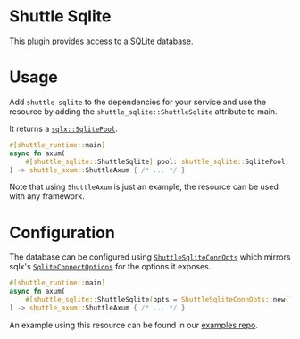 # Shuttle Sqlite

This plugin provides access to a SQLite database.

# Usage
Add `shuttle-sqlite` to the dependencies for your service and use the resource by adding the `shuttle_sqlite::ShuttleSqlite` 
attribute to main.

It returns a [`sqlx::SqlitePool`](https://docs.rs/sqlx/latest/sqlx/type.SqlitePool.html).

```rust
#[shuttle_runtime::main]
async fn axum(
    #[shuttle_sqlite::ShuttleSqlite] pool: shuttle_sqlite::SqlitePool,
) -> shuttle_axum::ShuttleAxum { /* ... */ }
```
Note that using `ShuttleAxum` is just an example, the resource can be used with any framework.

# Configuration
The database can be configured using [`ShuttleSqliteConnOpts`](https://docs.rs/shuttle-sqlite/latest/shuttle_sqlite/struct.ShuttleSqliteConnOpts.html) 
which mirrors sqlx's [`SqliteConnectOptions`](https://docs.rs/sqlx/latest/sqlx/sqlite/struct.SqliteConnectOptions.html) 
for the options it exposes.

```rust
#[shuttle_runtime::main]
async fn axum(
    #[shuttle_sqlite::ShuttleSqlite(opts = ShuttleSqliteConnOpts::new().filename("custom.sqlite"))] pool: shuttle_sqlite::SqlitePool,
) -> shuttle_axum::ShuttleAxum { /* ... */ }
```
An example using this resource can be found in our [examples repo](https://github.com/shuttle-hq/shuttle-examples/tree/main/sqlite).